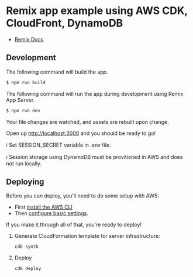# Remix app example using AWS CDK, CloudFront, DynamoDB

- [Remix Docs](https://remix.run/docs)

## Development

The following command will build the app.

```sh
$ npm run build
```

The following command will run the app during development using Remix App Server.

```sh
$ npm run dev
```

Your file changes are watched, and assets are rebuilt upon change.

Open up [http://localhost:3000](http://localhost:3333) and you should be ready to go!

:information_source: Set SESSION_SECRET variable in .env file.

:information_source: Session storage using DynamoDB must be provitioned in AWS and does not run locally.

## Deploying

Before you can deploy, you'll need to do some setup with AWS:

- First [install the AWS CLI](https://docs.aws.amazon.com/cli/latest/userguide/install-cliv2.html)
- Then [configure basic settings](https://docs.aws.amazon.com/cli/latest/userguide/cli-configure-quickstart.html).

If you make it through all of that, you're ready to deploy!

1. Generate CloudFormation template for server infrastructure:

   ```sh
   cdk synth
   ```

2. Deploy

   ```sh
   cdk deploy
   ```
